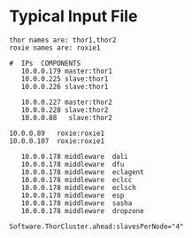 Typical Input File
==================


    thor names are: thor1,thor2
    roxie names are: roxie1

    #  IPs  COMPONENTS
       10.0.0.179 master:thor1
       10.0.0.225 slave:thor1
       10.0.0.226 slave:thor1

       10.0.0.227 master:thor2
       10.0.0.228 slave:thor2
       10.0.0.88   slave:thor2

    10.0.0.89   roxie:roxie1
    10.0.0.107  roxie:roxie1

       10.0.0.178 middleware  dali
       10.0.0.178 middleware  dfu
       10.0.0.178 middleware  eclagent
       10.0.0.178 middleware  eclcc
       10.0.0.178 middleware  eclsch
       10.0.0.178 middleware  esp
       10.0.0.178 middleware  sasha
       10.0.0.178 middleware  dropzone

    Software.ThorCluster.ahead:slavesPerNode="4"
